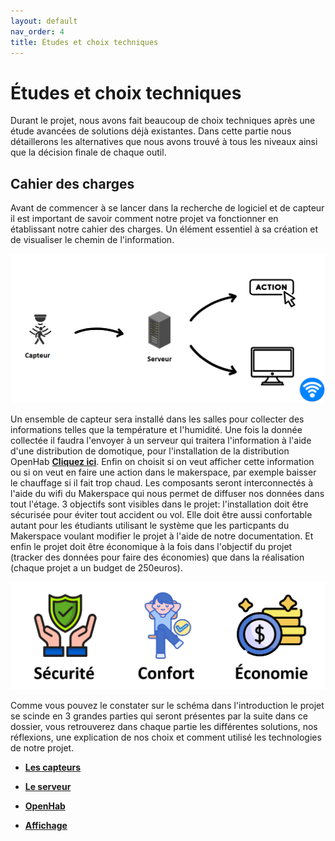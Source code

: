 ```yaml
---
layout: default
nav_order: 4
title: Études et choix techniques
---
```


# Études et choix techniques

Durant le projet, nous avons fait beaucoup de choix techniques après une étude avancées de solutions déjà existantes. Dans cette partie nous détaillerons les alternatives que nous avons trouvé à tous les niveaux ainsi que la décision finale de chaque outil.

## Cahier des charges

Avant de commencer à se lancer dans la recherche de logiciel et de capteur il est important de savoir comment notre projet va fonctionner en établissant notre cahier des charges. Un élément essentiel à sa création et de visualiser le chemin de l'information.

![Image_NUC](images/chemin_info.png)

Un ensemble de capteur sera installé dans les salles pour collecter des informations telles que la température et l'humidité. Une fois la donnée collectée il faudra l'envoyer à un serveur qui traitera l'information à l'aide d'une distribution de domotique, pour l'installation de la distribution OpenHab [**Cliquez ici**](config_Mini_PC.md). Enfin on choisit si on veut afficher cette information ou si on veut en faire une action dans le makerspace, par exemple baisser le chauffage si il fait trop chaud.
Les composants seront interconnectés à l'aide du wifi du Makerspace qui nous permet de diffuser nos données dans tout l'étage. 3 objectifs sont visibles dans le projet: l'installation doit être sécurisée pour éviter tout accident ou vol. Elle doit être aussi confortable autant pour les étudiants utilisant le système que les particpants du Makerspace voulant modifier le projet à l'aide de notre documentation. Et enfin le projet doit être économique à la fois dans l'objectif du projet (tracker des données pour faire des économies) que dans la réalisation (chaque projet a un budget de 250euros).

![Image_NUC](images/enjeu.png)

Comme vous pouvez le constater sur le schéma dans l'introduction le projet se scinde en 3 grandes parties qui seront présentes par la suite dans ce dossier, vous retrouverez dans chaque partie les différentes solutions, nos réflexions, une explication de nos choix et comment utilisé les technologies de notre projet.

- [**Les capteurs**](capteur.md)

- [**Le serveur**](config_Mini_PC.md)

- [**OpenHab**](initialisation_OpenHAB.md)

- [**Affichage**](affichage.md)
